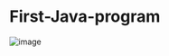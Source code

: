 # First-Java-program

![image](https://github.com/correaDEV/First-Java-program/assets/156840280/cc05bee2-8066-417b-8a6d-caa976b7eb10)
